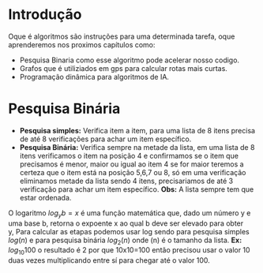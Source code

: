 # Introdução

Oque é algoritmos são instruções para uma determinada tarefa, oque aprenderemos nos proximos capítulos como:

- Pesquisa Binaria como esse algoritmo pode acelerar nosso codigo.
- Grafos que é utiliziados em gps para calcular rotas mais curtas.
- Programação dinâmica para algoritmos de IA.


# Pesquisa Binária

- **Pesquisa simples:** Verifica item a item, para uma lista de 8 itens precisa de até 8 verificações para achar um item específico.
- **Pesquisa Binária:** Verifica sempre na metade da lista, em uma lista de 8 itens verificamos o item na posição 4 e confirmamos se o item que precisamos é menor, maior ou igual ao item 4 se for maior teremos a certeza que o item está na posição 5,6,7 ou 8, só em uma verificação eliminamos metade da lista sendo 4 itens, precisariamos de até 3 verificação para achar um item específico. **Obs:** A lista sempre tem que estar ordenada.

O logaritmo $log_yb=x$ é uma função matemática que, dado um número y e uma base b, retorna o expoente x ao qual b deve ser elevado para obter y, Para calcular as etapas podemos usar log sendo para pesquisa simples $log(n)$ e para pesquisa binária $log_2(n)$ onde (n) é o tamanho da lista. **Ex:** $log_{10}100$ o resultado é 2 por que 10x10=100 então precisou usar o valor 10 duas vezes multiplicando entre sí para chegar até o valor 100.